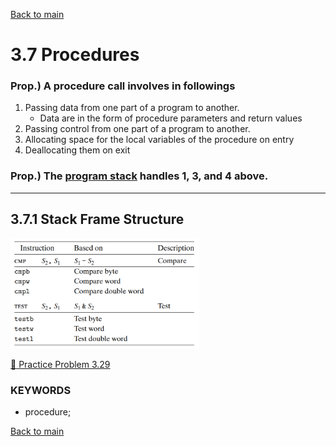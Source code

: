 [Back to main](https://github.com/JoonHyeok-hozy-Kim/computer_systems_study#readme)

# 3.7 Procedures

### Prop.) A procedure call involves in followings
1. Passing data from one part of a program to another.
   * Data are in the form of procedure parameters and return values
2. Passing control from one part of a program to another.
3. Allocating space for the local variables of the procedure on entry
4. Deallocating them on exit

### Prop.) The [program stack](https://github.com/JoonHyeok-hozy-Kim/computer_systems_study/blob/main/contents/ch_03/notes/04.md#concept-program-stack) handles 1, 3, and 4 above.

---

## 3.7.1 Stack Frame Structure




<p align="left">
  <img src="https://github.com/JoonHyeok-hozy-Kim/computer_systems_study/blob/main/contents/ch_03/images/03_06_01_cmp_test.png" width="60%">
</p>



[:orange_book: Practice Problem 3.29](https://github.com/JoonHyeok-hozy-Kim/computer_systems_study/blob/main/contents/ch_03/problems/practice_problems.md#practice-problem-329)



### KEYWORDS
* procedure; 


[Back to main](https://github.com/JoonHyeok-hozy-Kim/computer_systems_study#readme)
